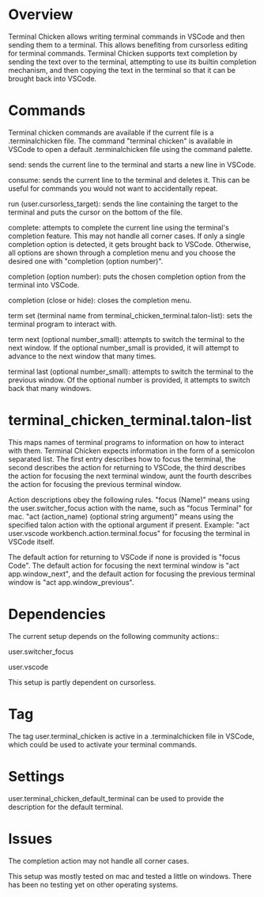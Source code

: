 # Overview
Terminal Chicken allows writing terminal commands in VSCode and then sending them to a terminal. This allows benefiting from cursorless editing for terminal commands. Terminal Chicken supports text completion by sending the text over to the terminal, attempting to use its builtin completion mechanism, and then copying the text in the terminal so that it can be brought back into VSCode.

# Commands
Terminal chicken commands are available if the current file is a .terminalchicken file. The command "terminal chicken" is available in VSCode to open a default .terminalchicken file using the command palette.

send: sends the current line to the terminal and starts a new line in VSCode.

consume: sends the current line to the terminal and deletes it. This can be useful for commands you would not want to accidentally repeat.

run (user.cursorless_target): sends the line containing the target to the terminal and puts the cursor on the bottom of the file.

complete: attempts to complete the current line using the terminal's completion feature. This may not handle all corner cases. If only a single completion option is detected, it gets brought back to VSCode. Otherwise, all options are shown through a completion menu and you choose the desired one with "completion (option number)". 

completion (option number): puts the chosen completion option from the terminal into VSCode.

completion (close or hide): closes the completion menu.

term set (terminal name from terminal_chicken_terminal.talon-list): sets the terminal program to interact with.

term next (optional number_small): attempts to switch the terminal to the next window. If the optional number_small is provided, it will attempt to advance to the next window that many times.

terminal last (optional number_small): attempts to switch the terminal to the previous window. Of the optional number is provided, it attempts to switch back that many windows.

# terminal_chicken_terminal.talon-list
This maps names of terminal programs to information on how to interact with them. Terminal Chicken expects information in the form of a semicolon separated list. The first entry describes how to focus the terminal, the second describes the action for returning to VSCode, the third describes the action for focusing the next terminal window, aunt the fourth describes the action for focusing the previous terminal window. 

Action descriptions obey the following rules. "focus (Name)" means using the user.switcher_focus action with the name, such as "focus Terminal" for mac. "act (action_name) (optional string argument)" means using the specified talon action with the optional argument if present. Example: "act user.vscode workbench.action.terminal.focus" for focusing the terminal in VSCode itself. 

The default action for returning to VSCode if none is provided is "focus Code". The default action for focusing the next terminal window is "act app.window_next", and the default action for focusing the previous terminal window is "act app.window_previous".

# Dependencies
The current setup depends on the following community actions::

user.switcher_focus

user.vscode

This setup is partly dependent on cursorless. 

# Tag
The tag user.terminal_chicken is active in a .terminalchicken file in VSCode, which could be used to activate your terminal commands.

# Settings
user.terminal_chicken_default_terminal can be used to provide the description for the default terminal. 

# Issues
The completion action may not handle all corner cases.

This setup was mostly tested on mac and tested a little on windows. There has been no testing yet on other operating systems. 
